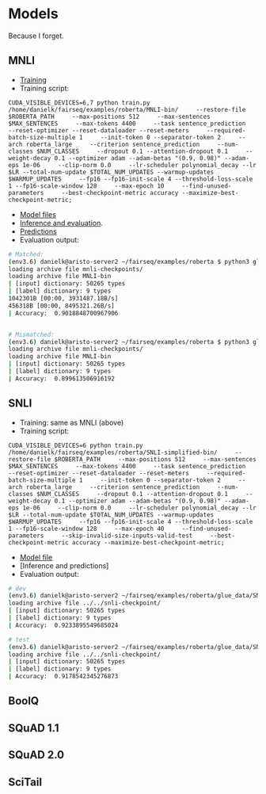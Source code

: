 # Models
Because I forget.

## MNLI 
 - [Training](https://github.com/danyaljj/fairseq/blob/master/examples/roberta/README.glue.md) 
 - Training script: 
 ```
 CUDA_VISIBLE_DEVICES=6,7 python train.py /home/danielk/fairseq/examples/roberta/MNLI-bin/     --restore-file $ROBERTA_PATH     --max-positions 512     --max-sentences $MAX_SENTENCES     --max-tokens 4400     --task sentence_prediction     --reset-optimizer --reset-dataloader --reset-meters     --required-batch-size-multiple 1     --init-token 0 --separator-token 2     --arch roberta_large     --criterion sentence_prediction     --num-classes $NUM_CLASSES     --dropout 0.1 --attention-dropout 0.1     --weight-decay 0.1 --optimizer adam --adam-betas "(0.9, 0.98)" --adam-eps 1e-06     --clip-norm 0.0     --lr-scheduler polynomial_decay --lr $LR --total-num-update $TOTAL_NUM_UPDATES --warmup-updates $WARMUP_UPDATES     --fp16 --fp16-init-scale 4 --threshold-loss-scale 1 --fp16-scale-window 128     --max-epoch 10     --find-unused-parameters     --best-checkpoint-metric accuracy --maximize-best-checkpoint-metric;
 ```
 - [Model files](https://drive.google.com/drive/folders/1ysmtlOJo7qGypLRqyJeHe_CoG6mgsAhl?usp=sharing)
 - [Inference and evaluation](https://github.com/danyaljj/fairseq/blob/master/examples/roberta/glue_inference.py).  
 - [Predictions](https://github.com/danyaljj/fairseq/tree/master/examples/roberta/glue_data/MNLI/predictions)
 - Evaluation output:  
 ```bash
# Matched: 
(env3.6) danielk@aristo-server2 ~/fairseq/examples/roberta $ python3 glue_inference.py
loading archive file mnli-checkpoints/
loading archive file MNLI-bin
| [input] dictionary: 50265 types
| [label] dictionary: 9 types
1042301B [00:00, 3931487.18B/s]
456318B [00:00, 8495321.26B/s]
| Accuracy:  0.9018848700967906


# Mismatched: 
(env3.6) danielk@aristo-server2 ~/fairseq/examples/roberta $ python3 glue_inference.py
loading archive file mnli-checkpoints/
loading archive file MNLI-bin
| [input] dictionary: 50265 types
| [label] dictionary: 9 types
| Accuracy:  0.899613506916192

 ```
 

## SNLI 
 - Training: same as MNLI (above)
 - Training script: 
 ```
 CUDA_VISIBLE_DEVICES=6 python train.py /home/danielk/fairseq/examples/roberta/SNLI-simplified-bin/     --restore-file $ROBERTA_PATH     --max-positions 512     --max-sentences $MAX_SENTENCES     --max-tokens 4400     --task sentence_prediction     --reset-optimizer --reset-dataloader --reset-meters     --required-batch-size-multiple 1     --init-token 0 --separator-token 2     --arch roberta_large     --criterion sentence_prediction     --num-classes $NUM_CLASSES     --dropout 0.1 --attention-dropout 0.1     --weight-decay 0.1 --optimizer adam --adam-betas "(0.9, 0.98)" --adam-eps 1e-06     --clip-norm 0.0     --lr-scheduler polynomial_decay --lr $LR --total-num-update $TOTAL_NUM_UPDATES --warmup-updates $WARMUP_UPDATES     --fp16 --fp16-init-scale 4 --threshold-loss-scale 1 --fp16-scale-window 128     --max-epoch 40     --find-unused-parameters     --skip-invalid-size-inputs-valid-test     --best-checkpoint-metric accuracy --maximize-best-checkpoint-metric;
 ```
 
 - [Model file](https://drive.google.com/drive/folders/1uv8IpJ_QEp-hUAThWUZ7gDBC1nGN5-p7?usp=sharing) 
 - [Inference and predictions]
 - Evaluation output: 

```bash
# dev 
(env3.6) danielk@aristo-server2 ~/fairseq/examples/roberta/glue_data/SNLI-simplified $ python3 snli_inference.py
loading archive file ../../snli-checkpoint/
| [input] dictionary: 50265 types
| [label] dictionary: 9 types
| Accuracy:  0.9233895549685024

# test 
(env3.6) danielk@aristo-server2 ~/fairseq/examples/roberta/glue_data/SNLI-simplified $ python3 snli_inference.py 
loading archive file ../../snli-checkpoint/
| [input] dictionary: 50265 types
| [label] dictionary: 9 types
| Accuracy:  0.9178542345276873
```

## BoolQ 

## SQuAD 1.1 

## SQuAD 2.0 

## SciTail 

## 
